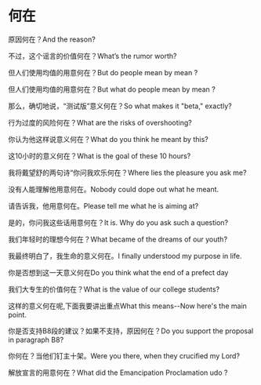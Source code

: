 # 何在

<p><span class="chinese">原因何在？</span><span class="english">And the reason?</span></p>

<p><span class="chinese">不过，这个谣言的价值何在？</span><span class="english">What’s the rumor worth?</span></p>

<p><span class="chinese">但人们使用均值的用意何在？</span><span class="english">But do people mean by mean ?</span></p>

<p><span class="chinese">但人们使用均值的用意何在？</span><span class="english">But what do people mean by mean ?</span></p>

<p><span class="chinese">那么，确切地说，“测试版”意义何在？</span><span class="english">So what makes it "beta," exactly?</span></p>

<p><span class="chinese">行为过度的风险何在？</span><span class="english">What are the risks of overshooting?</span></p>

<p><span class="chinese">你认为他这样说意义何在？</span><span class="english">What do you think he meant by this?</span></p>

<p><span class="chinese">这10小时的意义何在？</span><span class="english">What is the goal of these 10 hours?</span></p>

<p><span class="chinese">我将戴望舒的两句诗“你问我欢乐何在？</span><span class="english">Where lies the pleasure you ask me?</span></p>

<p><span class="chinese">没有人能理解他用意何在。</span><span class="english">Nobody could dope out what he meant.</span></p>

<p><span class="chinese">请告诉我，他用意何在。</span><span class="english">Please tell me what he is aiming at?</span></p>

<p><span class="chinese">是的，你问我这些话用意何在？</span><span class="english">It is. Why do you ask such a question?</span></p>

<p><span class="chinese">我们年轻时的理想今何在？</span><span class="english">What became of the dreams of our youth?</span></p>

<p><span class="chinese">我最终明白了，我生命的意义何在。</span><span class="english">I finally understood my purpose in life.</span></p>

<p><span class="chinese">你是否想到这一天意义何在</span><span class="english">Do you think what the end of a prefect day</span></p>

<p><span class="chinese">我们大专生的价值何在？</span><span class="english">What is the value of our college students?</span></p>

<p><span class="chinese">这样的意义何在呢,下面我要讲出重点</span><span class="english">What this means--Now here's the main point.</span></p>

<p><span class="chinese">你是否支持B8段的建议？如果不支持，原因何在？</span><span class="english">Do you support the proposal in paragraph B8?</span></p>

<p><span class="chinese">你何在？当他们钉主十架。</span><span class="english">Were you there, when they crucified my Lord?</span></p>

<p><span class="chinese">解放宣言的用意何在？</span><span class="english">What did the Emancipation Proclamation udo ?</span></p>

